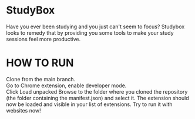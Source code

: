 # StudyBox
Have you ever been studying and you just can't seem to focus? Studybox looks to remedy that by providing you some tools to make your study sessions feel more productive.


# HOW TO RUN
Clone from the main branch.  
Go to Chrome extension, enable developer mode.  
Click Load unpacked
Browse to the folder where you cloned the repository (the folder containing the manifest.json) and select it.
The extension should now be loaded and visible in your list of extensions. Try to run it with websites now!




